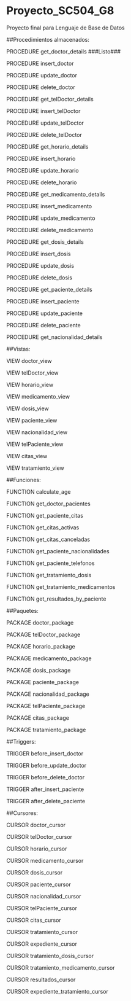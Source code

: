 # Proyecto_SC504_G8
Proyecto final para Lenguaje de Base de Datos

##Procedimientos almacenados:

PROCEDURE get_doctor_details ###Listo###

PROCEDURE insert_doctor

PROCEDURE update_doctor

PROCEDURE delete_doctor

PROCEDURE get_telDoctor_details

PROCEDURE insert_telDoctor

PROCEDURE update_telDoctor

PROCEDURE delete_telDoctor

PROCEDURE get_horario_details

PROCEDURE insert_horario

PROCEDURE update_horario

PROCEDURE delete_horario

PROCEDURE get_medicamento_details

PROCEDURE insert_medicamento

PROCEDURE update_medicamento

PROCEDURE delete_medicamento

PROCEDURE get_dosis_details

PROCEDURE insert_dosis

PROCEDURE update_dosis

PROCEDURE delete_dosis

PROCEDURE get_paciente_details

PROCEDURE insert_paciente

PROCEDURE update_paciente

PROCEDURE delete_paciente

PROCEDURE get_nacionalidad_details


##Vistas:

VIEW doctor_view

VIEW telDoctor_view

VIEW horario_view

VIEW medicamento_view

VIEW dosis_view

VIEW paciente_view

VIEW nacionalidad_view

VIEW telPaciente_view

VIEW citas_view

VIEW tratamiento_view


##Funciones:

FUNCTION calculate_age

FUNCTION get_doctor_pacientes

FUNCTION get_paciente_citas

FUNCTION get_citas_activas

FUNCTION get_citas_canceladas

FUNCTION get_paciente_nacionalidades

FUNCTION get_paciente_telefonos

FUNCTION get_tratamiento_dosis

FUNCTION get_tratamiento_medicamentos

FUNCTION get_resultados_by_paciente


##Paquetes:

PACKAGE doctor_package

PACKAGE telDoctor_package

PACKAGE horario_package

PACKAGE medicamento_package

PACKAGE dosis_package

PACKAGE paciente_package

PACKAGE nacionalidad_package

PACKAGE telPaciente_package

PACKAGE citas_package

PACKAGE tratamiento_package


##Triggers:

TRIGGER before_insert_doctor

TRIGGER before_update_doctor

TRIGGER before_delete_doctor

TRIGGER after_insert_paciente

TRIGGER after_delete_paciente


##Cursores:

CURSOR doctor_cursor

CURSOR telDoctor_cursor

CURSOR horario_cursor

CURSOR medicamento_cursor

CURSOR dosis_cursor

CURSOR paciente_cursor

CURSOR nacionalidad_cursor

CURSOR telPaciente_cursor

CURSOR citas_cursor

CURSOR tratamiento_cursor

CURSOR expediente_cursor

CURSOR tratamiento_dosis_cursor

CURSOR tratamiento_medicamento_cursor

CURSOR resultados_cursor

CURSOR expediente_tratamiento_cursor
